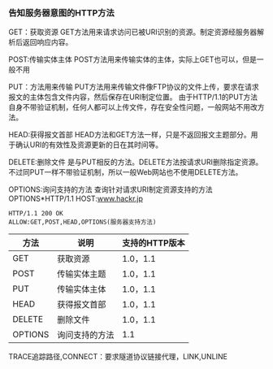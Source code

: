 ### 告知服务器意图的HTTP方法

GET：获取资源
	GET方法用来请求访问已被URI识别的资源。制定资源经服务器解析后返回响应内容。

POST:传输实体主体
	POST方法用来传输实体的主体，实际上GET也可以，但是一般不用

PUT：方法用来传输
	PUT方法用来传输文件像FTP协议的文件上传，要求在请求报文的主体包含文件内容，然后保存在URI制定位置。
	由于HTTP/1.1的PUT方法自身不带验证机制，任何人都可以上传文件，存在安全性问题，一般网站不用改方法。

HEAD:获得报文首部
	HEAD方法和GET方法一样，只是不返回报文主题部分。用于确认URI的有效性及资源更新的日在其时间等。

DELETE:删除文件
	是与PUT相反的方法。DELETE方法按请求URI删除指定资源。不过同PUT一样不带验证机制，所以一般Web网站也不使用DELETE方法。

OPTIONS:询问支持的方法
	查询针对请求URI制定资源支持的方法
	OPTIONS*HTTP/1.1
	HOST:www.hackr.jp

	HTTP/1.1 200 OK
	ALLOW:GET,POST,HEAD,OPTIONS(服务器支持方法)

|方法|说明|支持的HTTP版本|
|---|---|---|
|GET|获取资源|1.0，1.1|
|POST|传输实体主题|1.0，1.1|
|PUT|传输实体主体|1.0，1.1|
|HEAD|获得报文首部|1.0，1.1|
|DELETE|删除文件|1.0，1.1|
|OPTIONS|询问支持的方法|1.1|





TRACE追踪路径,CONNECT：要求隧道协议链接代理，LINK,UNLINE